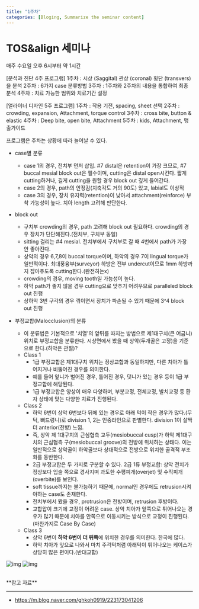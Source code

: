 ```yaml
---
title: "1주차"
categories: [Bloging, Summarize the seminar content]
---
```


# TOS&align 세미나
매주 수요일 오후 6시부터 약 1시간

[분석과 진단 4주 프로그램]
1주차 : 시상 (Saggital) 관상 (coronal) 횡단 (transvers)을 분석
2주차 : 6가지 case 분류방법
3주차 : 1주차와 2주차의 내용을 통합하여 최종 분석
4주차 : 치료 가능한 범위와 치료기간 설정

[얼라이너 디자인 5주 프로그램]
1주차 : 작용 기전, spacing, sheet 선택
2주차 : crowding, expansion, Attachment, torque control
3주차 : cross bite, button & elastic
4주차 : Deep bite, open bite, Attachment
5주차 : kids, Attachment, 맹출가이드

프로그램은 주차는 상황에 따라 늘어날 수 있다.

- case별 분류
  - case 1의 경우, 전치부 먼저 삽입. #7 distal은 retention이 가장 크므로, #7 buccal mesial block out은 필수이며, cutting은 distal open시킨다. 짧게 cutting하거나, 길게 cutting을 원할 경우 block out 깊게 들어간다.
  - case 2의 경우, path의 안정감(치축각도 거의 90도) 있고, labial도 이상적
  - case 3의 경우, 장치 유지력(retention)이 낮아서 attachment(reinforce) 부착 가능성이 높다. 치아 length 고려해 판단한다. 



- block out
  - 구치부 crowding의 경우, path 고려해 block out 필요하다. crowding의 경우 장치가 단단해진다.(전치부, 구치부 동일)
  - sitting 걸리는 #4 mesial. 전치부에서 구치부로 갈 때 4번에서 path가 가장 안 좋아진다.
  - 상악의 경우 6,7,8이 buccal torque이며, 하악의 경우 7이 lingual torque가 일반적이다. 최대풍융부(surveyor) 하방은 전부 undercut이므로 1mm 하방까지 잡아주도록 cutting한다.(완전히는x)
  - crowding의 경우, moving tooth일 가능성이 높다.
  - 하악 path가 좋지 않을 경우 cutting으로 맞추기 어려우므로 paralleled block out 진행
  - 상하악 3번 구각의 경우 꺾이면서 장치가 파손될 수 있기 때문에 3^4 block out 진행



- 부정교합(Malocclusion)의 분류
  - 이 분류법은 기본적으로 '치열'의 앞뒤를 따지는 방법으로 제1대구치(큰 어금니) 위치로 부정교합을 분류한다. 시상면에서 봤을 때 상악(두개골은 고정)을 기준으로 한다.(하악은 관절)?
  - Class 1
    - 1급 부정교합은 제1대구치 위치는 정상교합과 동일하지만, 다른 치아가 틀어지거나 비뚤어진 경우를 의미한다.
    - 예를 들어 앞니가 벌어진 경우, 틀어진 경우, 덧니가 있는 경우 등이 1급 부정교합에 해당된다.
    - 1급 부정교합은 양상이 매우 다양하며, 부분교정, 전체교정, 발치교정 등 환자 상태에 맞는 다양한 치료가 진행된다.
  - Class 2
    - 하악 6번이 상악 6번보다 뒤에 있는 경우로 아래 턱이 작은 경우가 많다.(무턱, 뻐드렁니)로 division 1, 2는 인중라인으로 판별한다. division 1이 살짝 더 anterior(전방) 느낌.
    - 즉, 상악 제 1대구치의 근심협측 교두(mesiobuccal cusp)가 하악 제1대구치의 근심협측 구(mesiobuccal groove)의 전방에 위치하는 상태다. 이는 일반적으로 상악골이 하악골보다 상대적으로 전방으로 위치한 골격적 부조화를 동반한다. 
    - 2급 부정교합은 두 가지로 구분할 수 있다. 2급 1류 부정교합: 상악 전치가 정상보다 입술 쪽으로 경사지며 과도한 수평피개(overjet) 및 수직피개 (overbite)를 보인다.
    - soft tissue까지는 불가능하기 때문에, normal인 경우에도 retrusion시켜야하는 case도 존재한다.
    - 전치부에서 봤을 경우, protrusion은 전방이며, retrusion 후방이다.
    - 교합압이 크기에 교정이 어려운 case. 상악 치아가 앞쪽으로 튀어나오는 경우가 많기 때문에 치아를 안쪽으로 이동시키는 방식으로 교정이 진행된다.(마찬가지로 Case By Case)
  - Class 3
    - 상악 6번이 **하악 6번이 더 뒤쪽**에 위치한 경우를 의미한다. 한국에 많다.
    - 하악 치아가 앞으로 나와서 마치 주걱턱처럼 아래턱이 튀어나오는 케이스가 상당히 많은 편이다.(반대교합)


![img](/assets/img/bloging/toss_seminar/1weeks/1.png)
![img](/assets/img/blowing/toss_seminar/1weeks/2.png)


<br>
**참고 자료**

---
  - <https://m.blog.naver.com/ghkoh0919/223173041206>
